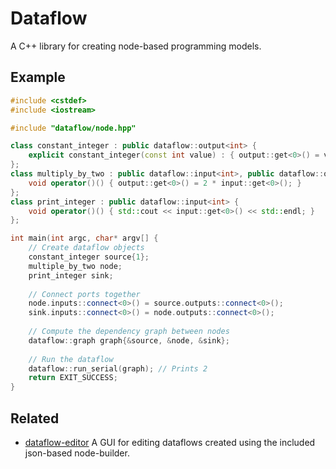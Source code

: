 # Dataflow
A C++ library for creating node-based programming models.

## Example
```c++
#include <cstdef>
#include <iostream>

#include "dataflow/node.hpp"

class constant_integer : public dataflow::output<int> {
    explicit constant_integer(const int value) : { output::get<0>() = value; }
};
class multiply_by_two : public dataflow::input<int>, public dataflow::output<int> {
    void operator()() { output::get<0>() = 2 * input::get<0>(); }
};
class print_integer : public dataflow::input<int> {
    void operator()() { std::cout << input::get<0>() << std::endl; }
};

int main(int argc, char* argv[] {
    // Create dataflow objects
    constant_integer source{1};
    multiple_by_two node;
    print_integer sink;
    
    // Connect ports together
    node.inputs::connect<0>() = source.outputs::connect<0>();
    sink.inputs::connect<0>() = node.outputs::connect<0>();
    
    // Compute the dependency graph between nodes
    dataflow::graph graph{&source, &node, &sink};
    
    // Run the dataflow
    dataflow::run_serial(graph); // Prints 2
    return EXIT_SUCCESS;
}

```

## Related
- [dataflow-editor](https://github.com/chemiseblanc/dataflow-editor) A GUI for editing dataflows created using the included json-based node-builder.